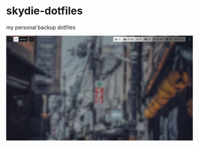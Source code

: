 # skydie-dotfiles
my personal backup dotfiles


![alt text](https://github.com/skydie22/skydie-dotfiles/blob/master/preview/Screenshot_2022-02-17_15-45-07.png)
